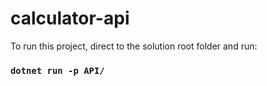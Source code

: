 ﻿# calculator-api

To run this project, direct to the solution root folder and run:

### `dotnet run -p API/`
